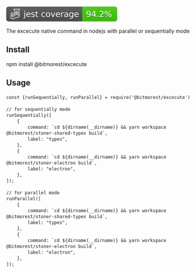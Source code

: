 ![Coverage](./badges/coverage-jest%20coverage.svg)

The excecute native command in nodejs with parallel or sequentially mode

## Install

npm install @bitmorest/excecute

## Usage

```
const {runSequentially, runParallel} = require('@bitmorest/excecute')

// for sequentially mode
runSequentially([
    {
        command: `cd ${dirname(__dirname)} && yarn workspace @bitmorest/stoner-shared-types build`,
        label: "types",
    },
    {
        command: `cd ${dirname(__dirname)} && yarn workspace @bitmorest/stoner-electron build`,
        label: "electron",
    },
]);

// for parallel mode
runParallel([
    {
        command: `cd ${dirname(__dirname)} && yarn workspace @bitmorest/stoner-shared-types build`,
        label: "types",
    },
    {
        command: `cd ${dirname(__dirname)} && yarn workspace @bitmorest/stoner-electron build`,
        label: "electron",
    },
]);
```
